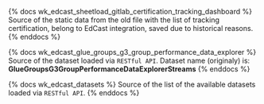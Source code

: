 {% docs wk_edcast_sheetload_gitlab_certification_tracking_dashboard %}
Source of the static data from the old file with the list of tracking certification, belong to EdCast integration, saved due to historical reasons.
{% enddocs %}


{% docs wk_edcast_glue_groups_g3_group_performance_data_explorer %}
Source of the dataset loaded via `RESTful API`.
Dataset name (originaly) is: **GlueGroupsG3GroupPerformanceDataExplorerStreams**
{% enddocs %}

{% docs wk_edcast_datasets %}
Source of the list of the available datasets loaded via `RESTful API`. 
{% enddocs %}